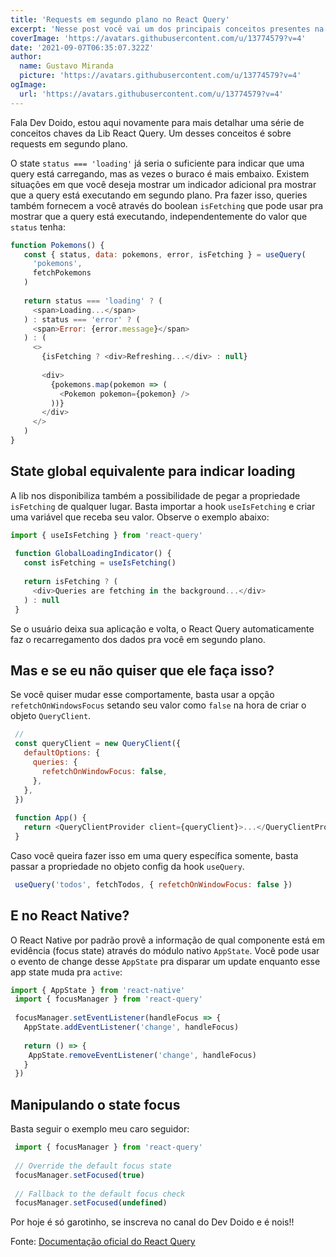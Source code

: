 ```yaml
---
title: 'Requests em segundo plano no React Query'
excerpt: 'Nesse post você vai um dos principais conceitos presentes na lib React Query.'
coverImage: 'https://avatars.githubusercontent.com/u/13774579?v=4'
date: '2021-09-07T06:35:07.322Z'
author:
  name: Gustavo Miranda
  picture: 'https://avatars.githubusercontent.com/u/13774579?v=4'
ogImage:
  url: 'https://avatars.githubusercontent.com/u/13774579?v=4'
---
```


Fala Dev Doido, estou aqui novamente para mais detalhar uma série de conceitos chaves da Lib React Query. Um desses conceitos é sobre requests em segundo plano.

O state `status === 'loading'` já seria o suficiente para indicar que uma query está carregando, mas as vezes o buraco é mais embaixo. Existem situações em que você deseja mostrar um indicador adicional pra mostrar que a query está executando em segundo plano. Pra fazer isso, queries também fornecem a você através do boolean ``isFetching`` que pode usar pra mostrar que a query está executando, independentemente do valor que ``status`` tenha:

```javascript
function Pokemons() {
   const { status, data: pokemons, error, isFetching } = useQuery(
     'pokemons',
     fetchPokemons
   )
 
   return status === 'loading' ? (
     <span>Loading...</span>
   ) : status === 'error' ? (
     <span>Error: {error.message}</span>
   ) : (
     <>
       {isFetching ? <div>Refreshing...</div> : null}
 
       <div>
         {pokemons.map(pokemon => (
           <Pokemon pokemon={pokemon} />
         ))}
       </div>
     </>
   )
}
```
## State global equivalente para indicar loading

A lib nos disponibiliza também a possibilidade de pegar a propriedade ``isFetching`` de qualquer lugar. Basta importar a hook ``useIsFetching`` e criar uma variável que receba seu valor. Observe o exemplo abaixo:

```javascript
import { useIsFetching } from 'react-query'
 
 function GlobalLoadingIndicator() {
   const isFetching = useIsFetching()
 
   return isFetching ? (
     <div>Queries are fetching in the background...</div>
   ) : null
 }
```
Se o usuário deixa sua aplicação e volta, o React Query automaticamente faz o recarregamento dos dados pra você em segundo plano.
## Mas e se eu não quiser que ele faça isso?

Se você quiser mudar esse comportamente, basta usar a opção ``refetchOnWindowsFocus`` setando seu valor como ``false`` na hora de criar o objeto ``QueryClient``.


```javascript
 //
 const queryClient = new QueryClient({
   defaultOptions: {
     queries: {
       refetchOnWindowFocus: false,
     },
   },
 })
 
 function App() {
   return <QueryClientProvider client={queryClient}>...</QueryClientProvider>
 }
```

Caso você queira fazer isso em uma query específica somente, basta passar a propriedade no objeto config da hook ``useQuery``.
```javascript
 useQuery('todos', fetchTodos, { refetchOnWindowFocus: false })
```

## E no React Native?
O React Native por padrão provê a informação de qual componente está em evidência (focus state) através do módulo nativo ``AppState``. Você pode usar o evento de change desse ``AppState`` pra disparar um update enquanto esse app state muda pra ``active``:

```javascript
import { AppState } from 'react-native'
 import { focusManager } from 'react-query'
 
 focusManager.setEventListener(handleFocus => {
   AppState.addEventListener('change', handleFocus)
 
   return () => {
    AppState.removeEventListener('change', handleFocus)
   }
 })
```
## Manipulando o state focus

Basta seguir o exemplo meu caro seguidor:

```javascript
 import { focusManager } from 'react-query'
 
 // Override the default focus state
 focusManager.setFocused(true)
 
 // Fallback to the default focus check
 focusManager.setFocused(undefined)
```

Por hoje é só garotinho, se inscreva no canal do Dev Doido e é nois!!

Fonte:
[Documentação oficial do React Query](https://react-query.tanstack.com/guides)